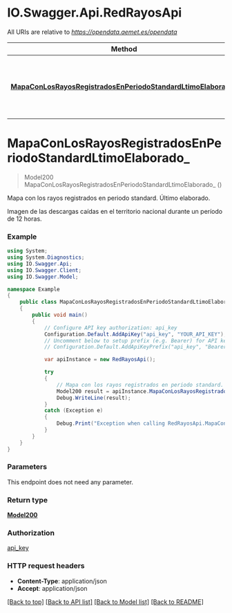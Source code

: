 # IO.Swagger.Api.RedRayosApi

All URIs are relative to *https://opendata.aemet.es/opendata*

Method | HTTP request | Description
------------- | ------------- | -------------
[**MapaConLosRayosRegistradosEnPeriodoStandardLtimoElaborado_**](RedRayosApi.md#mapaconlosrayosregistradosenperiodostandardltimoelaborado_) | **GET** /api/red/rayos/mapa | Mapa con los rayos registrados en periodo standard. Último elaborado.


<a name="mapaconlosrayosregistradosenperiodostandardltimoelaborado_"></a>
# **MapaConLosRayosRegistradosEnPeriodoStandardLtimoElaborado_**
> Model200 MapaConLosRayosRegistradosEnPeriodoStandardLtimoElaborado_ ()

Mapa con los rayos registrados en periodo standard. Último elaborado.

Imagen de las descargas caídas en el territorio nacional durante un período de 12 horas.

### Example
```csharp
using System;
using System.Diagnostics;
using IO.Swagger.Api;
using IO.Swagger.Client;
using IO.Swagger.Model;

namespace Example
{
    public class MapaConLosRayosRegistradosEnPeriodoStandardLtimoElaborado_Example
    {
        public void main()
        {
            // Configure API key authorization: api_key
            Configuration.Default.AddApiKey("api_key", "YOUR_API_KEY");
            // Uncomment below to setup prefix (e.g. Bearer) for API key, if needed
            // Configuration.Default.AddApiKeyPrefix("api_key", "Bearer");

            var apiInstance = new RedRayosApi();

            try
            {
                // Mapa con los rayos registrados en periodo standard. Último elaborado.
                Model200 result = apiInstance.MapaConLosRayosRegistradosEnPeriodoStandardLtimoElaborado_();
                Debug.WriteLine(result);
            }
            catch (Exception e)
            {
                Debug.Print("Exception when calling RedRayosApi.MapaConLosRayosRegistradosEnPeriodoStandardLtimoElaborado_: " + e.Message );
            }
        }
    }
}
```

### Parameters
This endpoint does not need any parameter.

### Return type

[**Model200**](Model200.md)

### Authorization

[api_key](../README.md#api_key)

### HTTP request headers

 - **Content-Type**: application/json
 - **Accept**: application/json

[[Back to top]](#) [[Back to API list]](../README.md#documentation-for-api-endpoints) [[Back to Model list]](../README.md#documentation-for-models) [[Back to README]](../README.md)

